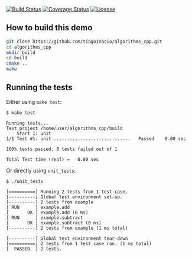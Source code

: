 [![Build Status](https://travis-ci.org/bast/gtest-demo.svg?branch=master)](https://travis-ci.org/bast/gtest-demo/builds)
[![Coverage Status](https://coveralls.io/repos/bast/gtest-demo/badge.png?branch=master)](https://coveralls.io/r/bast/gtest-demo?branch=master)
[![License](https://img.shields.io/badge/license-%20BSD--3-blue.svg)](../master/LICENSE)


## How to build this demo

```sh
git clone https://github.com/tiagoinacio/algorithms_cpp.git
cd algorithms_cpp
mkdir build
cd build
cmake ..
make
```


## Running the tests

Either using `make test`:
```
$ make test

Running tests...
Test project /home/user/algorithms_cpp/build
    Start 1: unit
1/1 Test #1: unit .............................   Passed    0.00 sec

100% tests passed, 0 tests failed out of 1

Total Test time (real) =   0.00 sec
```

Or directly using `unit_tests`:
```
$ ./unit_tests

[==========] Running 2 tests from 1 test case.
[----------] Global test environment set-up.
[----------] 2 tests from example
[ RUN      ] example.add
[       OK ] example.add (0 ms)
[ RUN      ] example.subtract
[       OK ] example.subtract (0 ms)
[----------] 2 tests from example (1 ms total)

[----------] Global test environment tear-down
[==========] 2 tests from 1 test case ran. (1 ms total)
[  PASSED  ] 2 tests.

```
